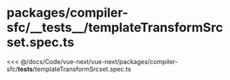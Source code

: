 # packages/compiler-sfc/\_\_tests\_\_/templateTransformSrcset.spec.ts

<<< @/docs/Code/vue-next/vue-next/packages/compiler-sfc/__tests__/templateTransformSrcset.spec.ts
